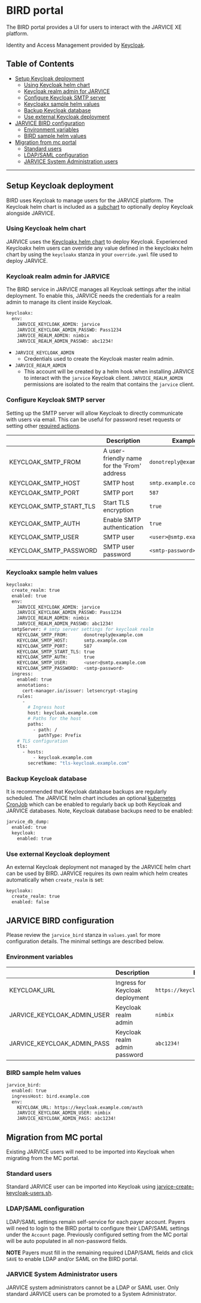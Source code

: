 # BIRD portal

The BIRD portal provides a UI for users to interact with the JARVICE XE platform.

Identity and Access Management provided by [Keycloak](https://keycloak.org).

## Table of Contents

* [Setup Keycloak deployment](#setup-keycloak-deployment)
    - [Using Keycloak helm chart](#using-keycloak-helm-chart)
    - [Keycloak realm admin for JARVICE](#keycloak-realm-admin-for-jarvice)
    - [Configure Keycloak SMTP server](#configure-keycloak-smtp-server)
    - [Keycloakx sample helm values](#keycloakx-sample-helm-values)
    - [Backup Keycloak database](#backup-keycloak-database)
    - [Use external Keycloak deployment](#use-external-keycloak-deployment)    
* [JARVICE BIRD configuration](#jarvice-bird-configuration)
    - [Environment variables](#environment-variables)
    - [BIRD sample helm values](#bird-sample-helm-values)
* [Migration from mc portal](#migration-from-mc-protal)
    - [Standard users](#standard-users)
    - [LDAP/SAML configuration](#ldapsaml-configuration)
    - [JARVICE System Administration users](#jarvice-system-administration-users)

------------------------------------------------------------------------------

## Setup Keycloak deployment

BIRD uses Keycloak to manage users for the JARVICE platform. The Keycloak helm chart is included as a [subchart](https://helm.sh/docs/chart_template_guide/subcharts_and_globals/) to optionally deploy Keycloak alongside JARVICE.

### Using Keycloak helm chart

JARVICE uses the [Keycloakx helm chart](https://artifacthub.io/packages/helm/codecentric/keycloakx) to deploy Keycloak. Experienced Keycloakx helm users can override any value defined in the keycloakx helm chart by using the `keycloakx` stanza in your `override.yaml` file used to deploy JARVICE.

### Keycloak realm admin for JARVICE

The BIRD service in JARVICE manages all Keycloak settings after the initial deployment. To enable this, JARVICE needs the credentials for a realm admin to manage its client inside Keycloak.

```bash
keycloakx:
  env:
    JARVICE_KEYCLOAK_ADMIN: jarvice
    JARVICE_KEYCLOAK_ADMIN_PASSWD: Pass1234
    JARVICE_REALM_ADMIN: nimbix
    JARVICE_REALM_ADMIN_PASSWD: abc1234!
```

* `JARVICE_KEYCLOAK_ADMIN`
  - Credentials used to create the Keycloak master realm admin.
* `JARVICE_REALM_ADMIN`
  - This account will be created by a helm hook when installing JARVICE to interact with the `jarvice` Keycloak client. `JARVICE_REALM_ADMIN` permissions are isolated to the realm that contains the `jarvice` client.

### Configure Keycloak SMTP server

Setting up the SMTP server will allow Keycloak to directly communicate with users via email. This can be useful for password reset requests or setting other [required actions](https://www.keycloak.org/docs/21.1.1/server_admin/#con-required-actions_server_administration_guide).

|                | Description | Example |
| -------------- | ----------- | ------- |
| KEYCLOAK_SMTP_FROM | A user-friendly name for the 'From' address | `donotreply@example.com` |
| KEYCLOAK_SMTP_HOST | SMTP host | `smtp.example.com` |
| KEYCLOAK_SMTP_PORT | SMTP port | `587` |
| KEYCLOAK_SMTP_START_TLS | Start TLS encryption | `true` |
| KEYCLOAK_SMTP_AUTH | Enable SMTP authentication | `true` |
| KEYCLOAK_SMTP_USER | SMTP user | `<user>@smtp.example.com` |
| KEYCLOAK_SMTP_PASSWORD | SMTP user password | `<smtp-password>` |

### Keycloakx sample helm values

```bash
keycloakx:
  create_realm: true
  enabled: true
  env:
    JARVICE_KEYCLOAK_ADMIN: jarvice
    JARVICE_KEYCLOAK_ADMIN_PASSWD: Pass1234
    JARVICE_REALM_ADMIN: nimbix
    JARVICE_REALM_ADMIN_PASSWD: abc1234!  
  smtpServer: # smtp server settings for keycloak realm
    KEYCLOAK_SMTP_FROM:      donotreply@example.com
    KEYCLOAK_SMTP_HOST:      smtp.example.com
    KEYCLOAK_SMTP_PORT:      587
    KEYCLOAK_SMTP_START_TLS: true
    KEYCLOAK_SMTP_AUTH:      true
    KEYCLOAK_SMTP_USER:      <user>@smtp.example.com
    KEYCLOAK_SMTP_PASSWORD:  <smtp-password>
  ingress:
    enabled: true
    annotations:
      cert-manager.io/issuer: letsencrypt-staging
    rules:
      -
        # Ingress host
        host: keycloak.example.com
        # Paths for the host
        paths:
          - path: /
            pathType: Prefix        
    # TLS configuration
    tls:
      - hosts:
          - keycloak.example.com
        secretName: "tls-keycloak.example.com"
```

### Backup Keycloak database

It is recommended that Keycloak database backups are regularly scheduled. The JARVICE helm chart includes an optional [kubernetes CronJob](./README.md#set-up-database-backups) which can be enabled to regularly back up both Keycloak and JARVICE databases. Note, Keycloak database backups need to be enabled:

```bash
jarvice_db_dump:
  enabled: true
  keycloak:
    enabled: true
```

### Use external Keycloak deployment

An external Keycloak deployment not managed by the JARVICE helm chart can be used by BIRD. JARVICE requires its own realm which helm creates automatically when `create_realm` is set:

```bash
keycloakx:
  create_realm: true
  enabled: false
```

## JARVICE BIRD configuration

Please review the `jarvice_bird` stanza in `values.yaml` for more configuration details. The minimal settings are described below.

### Environment variables

|                  | Description  | Example  |
| ---------------- | ------------ | -------- |
| KEYCLOAK_URL     | Ingress for Keycloak deployment | `https://keycloak.example.com/auth` |
| JARVICE_KEYCLOAK_ADMIN_USER | Keycloak realm admin | `nimbix` |
| JARVICE_KEYCLOAK_ADMIN_PASS | Keycloak realm admin password | `abc1234!` |

### BIRD sample helm values

```bash
jarvice_bird:
  enabled: true
  ingressHost: bird.example.com
  env:
    KEYCLOAK_URL: https://keycloak.example.com/auth
    JARVICE_KEYCLOAK_ADMIN_USER: nimbix
    JARVICE_KEYCLOAK_ADMIN_PASS: abc1234!
```

## Migration from MC portal

Existing JARVICE users will need to be imported into Keycloak when migrating from the MC portal. 

### Standard users

Standard JARVICE user can be imported into Keycloak using [jarvice-create-keycloak-users.sh](https://github.com/nimbix/jarvice-create-keycloak-users).

### LDAP/SAML configuration

LDAP/SAML settings remain self-service for each payer account. Payers will need to login to the BIRD portal to configure their LDAP/SAML settings under the `Account` page. Previously configured setting from the MC portal will be auto populated in all non-password fields.

**NOTE**  Payers must fill in the remaining required LDAP/SAML fields and click `SAVE` to enable LDAP and/or SAML on the BIRD portal.

### JARVICE System Administrator users

JARVICE system administrators cannot be a LDAP or SAML user. Only standard JARVICE users can be promoted to a System Administrator.
